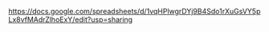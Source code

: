 https://docs.google.com/spreadsheets/d/1vqHPlwgrDYj9B4Sdo1rXuGsVY5pLx8vfMAdrZlhoExY/edit?usp=sharing
